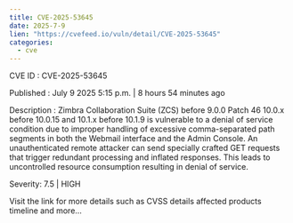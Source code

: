 ```yaml
--- 
title: CVE-2025-53645
date: 2025-7-9
lien: "https://cvefeed.io/vuln/detail/CVE-2025-53645"
categories:
  - cve
---
```


CVE ID : CVE-2025-53645

Published :  July 9
2025
5:15 p.m. | 8 hours
54 minutes ago

Description : Zimbra Collaboration Suite (ZCS) before 9.0.0 Patch 46
10.0.x before 10.0.15
and 10.1.x before 10.1.9 is vulnerable to a denial of service condition due to improper handling of excessive
comma-separated path segments in both the Webmail interface and the Admin Console. An unauthenticated remote attacker can send specially crafted GET requests that trigger redundant processing and inflated responses. This leads to uncontrolled resource consumption
resulting in denial of service.

Severity: 7.5 | HIGH

Visit the link for more details
such as CVSS details
affected products
timeline
and more...
